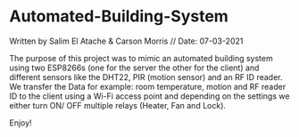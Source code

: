 # Automated-Building-System
Written by Salim El Atache & Carson Morris  // Date: 07-03-2021

The purpose of this project was to mimic an automated building system using two ESP8266s (one for the server the other for the client) and different sensors 
like the DHT22, PIR (motion sensor) and an RF ID reader.
We transfer the Data for example: room temperature, motion and RF reader ID to the client using a Wi-Fi access point and depending on the settings we either turn ON/
OFF multiple relays (Heater, Fan and Lock).

Enjoy!
